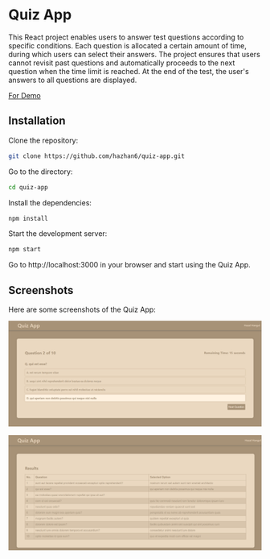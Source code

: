 # Quiz App

This React project enables users to answer test questions according to specific conditions. Each question is allocated a certain amount of time, during which users can select their answers. The project ensures that users cannot revisit past questions and automatically proceeds to the next question when the time limit is reached. At the end of the test, the user's answers to all questions are displayed.

[For Demo](hazhan6.github.io/quiz-app/)

## Installation

Clone the repository:

```bash
git clone https://github.com/hazhan6/quiz-app.git

```

Go to the directory:

```bash
cd quiz-app

```

Install the dependencies:

```bash
npm install

```

Start the development server:

```bash
npm start

```

Go to http://localhost:3000 in your browser and start using the Quiz App.

## Screenshots

Here are some screenshots of the Quiz App:

![image](./public/images/ss-1.png)

![image](./public/images/ss-2.png)
